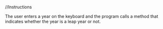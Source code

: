 //Instructions

The user enters a year on the keyboard and the program calls a method that indicates whether the year is a leap year or not.
